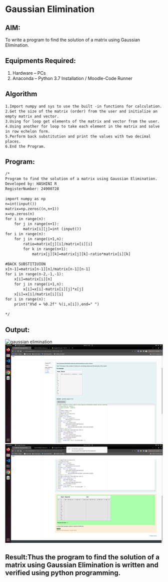 # Gaussian Elimination

## AIM:
To write a program to find the solution of a matrix using Gaussian Elimination.

## Equipments Required:
1. Hardware – PCs
2. Anaconda – Python 3.7 Installation / Moodle-Code Runner

## Algorithm
```
1.Import numpy and sys to use the built -in functions for calculation.
2.Get the size of the matrix (order) from the user and initialize an empty matrix and vector.
3.Using for loop get elements of the matrix and vector from the user.
4.Using another for loop to take each element in the matrix and solve in row echelon form.
5.Perform back substitution and print the values with two decimal places.
6.End the Program.
```

## Program:
```
/*
Program to find the solution of a matrix using Gaussian Elimination.
Developed by: HASHINI R
RegisterNumber: 24900728

import numpy as np
n=int(input())
matrix=np.zeros((n,n+1))
x=np.zeros(n)
for i in range(n):
    for j in range(n+1):
        matrix[i][j]=int (input())
for i in range(n):
    for j in range(i+1,n):
        ratio=matrix[j][i]/matrix[i][i]
        for k in range(n+1):
            matrix[j][k]=matrix[j][k]-ratio*matrix[i][k]

#BACK SUBSTITIUION
x[n-1]=matrix[n-1][n]/matrix[n-1][n-1]
for i in range(n-2,-1,-1):
    x[i]=matrix[i][n]
    for j in range(i+1,n):
        x[i]=x[i]-matrix[i][j]*x[j]
    x[i]=x[i]/matrix[i][i]
for i in range(n):
    print("X%d = %0.2f" %(i,x[i]),end=" ")

*/
```

## Output:
![gaussian elimination]()
![Alt text](<Screenshot from 2024-12-08 13-32-44.png>) ![Alt text](<Screenshot from 2024-12-08 13-32-52.png>)

## Result:Thus the program to find the solution of a matrix using Gaussian Elimination is written and verified using python programming.


